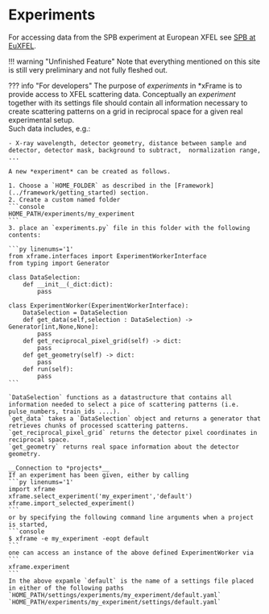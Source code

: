 # Experiments


For accessing data from the SPB experiment at European XFEL see [SPB at EuXFEL](SPB/getting_started.md).  

!!! warning "Unfinished Feature" 
	Note that everything mentioned on this site is still very preliminary and not fully fleshed out.
	
??? info "For developers"
	The purpose of *experiments* in *xFrame is to provide access to XFEL scattering data.
	Conceptually an *experiment* together with its settings file should contain all information necessary to create scattering patterns on a grid in reciprocal space for a given real experimental setup.  
	Such data includes, e.g.:

	- X-ray wavelength, detector geometry, distance between sample and detector, detector mask, background to subtract,  normalization range, ...

	A new *experiment* can be created as follows.  

	1. Choose a `HOME_FOLDER` as described in the [Framework](../framework/getting_started) section.
	2. Create a custom named folder
	```console
	HOME_PATH/experiments/my_experiment
	```
	3. place an `experiments.py` file in this folder with the following contents:

	```py linenums='1'
	from xframe.interfaces import ExperimentWorkerInterface
	from typing import Generator
	
	class DataSelection:
		def __init__(_dict:dict):
			pass

	class ExperimentWorker(ExperimentWorkerInterface):
		DataSelection = DataSelection
		def get_data(self,selection : DataSelection) -> Generator[int,None,None]:
			pass
		def get_reciprocal_pixel_grid(self) -> dict:
			pass
		def get_geometry(self) -> dict:
			pass
		def run(self):
			pass
	```

	`DataSelection` functions as a datastructure that contains all information needed to select a pice of scattering patterns (i.e. pulse_numbers, train_ids ....).  
	`get_data` takes a `DataSelection` object and returns a generator that retrieves chunks of processed scattering patterns.  
	`get_reciprocal_pixel_grid` returns the detector pixel coordinates in reciprocal space.  
	`get_geometry` returns real space information about the detector geometry.  

	__Connection to *projects*__  
	If an experiment has been given, either by calling 
	```py linenums='1'
	import xframe
	xframe.select_experiment('my_experiment','default')
	xframe.import_selected_experiment()
	```
	or by specifying the following command line arguments when a project is started,
	```console
	$ xframe -e my_experiment -eopt default
	```
	one can access an instance of the above defined ExperimentWorker via
	```
	xframe.experiment
	```
	In the above expamle `default` is the name of a settings file placed in either of the following paths  
	`HOME_PATH/settings/experiments/my_experiment/default.yaml`  
	`HOME_PATH/experiments/my_experiment/settings/default.yaml`

